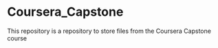 # Coursera_Capstone
This repository is a repository to store files from the Coursera Capstone course
